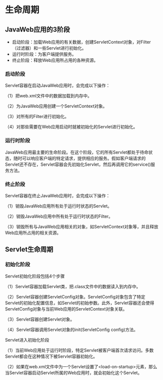 # 生命周期

## JavaWeb应用的3阶段

* 启动阶段：加载Web应用的有关数据，创建ServletContext对象，对Filter（过滤器）和一些Servlet进行初始化。
* 运行时阶段：为客户端提供服务。
* 终止阶段：释放Web应用所占用的各种资源。

### 启动阶段

Servlet容器在启动JavaWeb应用时，会完成以下操作：

（1）把web.xml文件中的数据加载到内存中。

（2）为JavaWeb应用创建一个ServletContext对象。

（3）对所有的Filter进行初始化。

（4）对那些需要在Web应用启动时就被初始化的Servlet进行初始化。

### 运行时阶段

JavaWeb应用最主要的生命阶段。在这个阶段，它的所有Servlet都处于待命状态，随时可以响应客户端的特定请求，提供相应的服务。假如客户端请求的Servlet还不存在，Servlet容器会先初始化Servlet，然后再调用它的service()服务方法。

### 终止阶段

Servlet容器在终止JavaWeb应用时，会完成以下操作：

（1）销毁JavaWeb应用所有处于运行时状态的Servlet。

（2）销毁JavaWeb应用中所有处于运行时状态的Filter。

（3）销毁所有与JavaWeb应用相关的对象，如ServletContext对象等，并且释放Web应用所占用的相关资源。

## Servlet生命周期

### 初始化阶段

Servlet初始化阶段包括4个步骤

（1）Servlet容器加载Servlet类，把.class文件中的数据读入到内存中。

（2）Servlet容器创建ServletConfig对象。ServletConfig对象包含了特定Servlet的初始化配置信息，如Servlet的初始参数。此外，Servlet容器还会使得ServletConfig对象与当前Web应用的ServletContext对象关联。

（3）Servlet容器创建Servlet对象。

（4）Servlet容器调用Servlet对象的init(ServletConfig config)方法。

Servlet进入初始化阶段

（1）当前Web应用处于运行时阶段，特定Servlet被客户端首次请求访问。多数Servlet都会在这种情况下被Servlet容器初始化。

（2）如果在web.xml文件中为一个Servlet设置了\<load-on-startup>元素，那么当Servlet容器启动Servlet所属的Web应用时，就会初始化这个Servlet。
